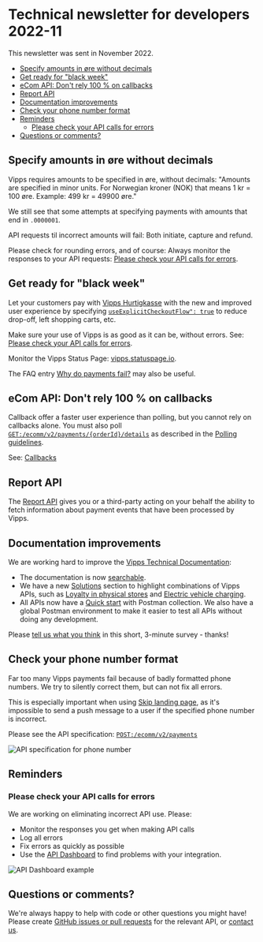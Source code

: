 <!-- START_METADATA
---
sidebar_position: 68
title: 2022-11
---
END_METADATA -->

# Technical newsletter for developers 2022-11

This newsletter was sent in November 2022.

<!-- START_TOC -->

* [Specify amounts in øre without decimals](#specify-amounts-in-øre-without-decimals)
* [Get ready for "black week"](#get-ready-for-black-week)
* [eCom API: Don't rely 100 % on callbacks](#ecom-api-dont-rely-100--on-callbacks)
* [Report API](#report-api)
* [Documentation improvements](#documentation-improvements)
* [Check your phone number format](#check-your-phone-number-format)
* [Reminders](#reminders)
  * [Please check your API calls for errors](#please-check-your-api-calls-for-errors)
* [Questions or comments?](#questions-or-comments)

<!-- END_TOC -->

## Specify amounts in øre without decimals

Vipps requires amounts to be specified in øre, without decimals:
"Amounts are specified in minor units.
For Norwegian kroner (NOK) that means 1 kr = 100 øre. Example: 499 kr = 49900 øre."

We still see that some attempts at specifying payments with amounts that
end in `.0000001`.

API requests til incorrect amounts will fail: Both initiate, capture and refund.

Please check for rounding errors, and of course: Always monitor the responses
to your API requests:
[Please check your API calls for errors](#please-check-your-api-calls-for-errors).

## Get ready for "black week"

Let your customers pay with
[Vipps Hurtigkasse](https://vippsas.github.io/vipps-developer-docs/docs/APIs/ecom-api/vipps-ecom-api#express-checkout-payments)
with the new and improved user experience by specifying
[`useExplicitCheckoutFlow": true`](https://vippsas.github.io/vipps-developer-docs/docs/APIs/ecom-api/vipps-ecom-api#how-to-specify-the-old-or-new-express-checkout-flow)
to reduce drop-off, left shopping carts, etc.

Make sure your use of Vipps is as good as it can be, without errors.
See: [Please check your API calls for errors](#please-check-your-api-calls-for-errors).

Monitor the Vipps Status Page:
[vipps.statuspage.io]( https://vipps.statuspage.io/).

The FAQ entry
[Why do payments fail?](../faqs/common-problems-faq.md#why-do-payments-fail)
may also be useful.

## eCom API: Don't rely 100 % on callbacks

Callback offer a faster user experience than polling, but you
cannot rely on callbacks alone. You must also poll
[`GET:/ecomm/v2/payments/{orderId}/details`](https://vippsas.github.io/vipps-developer-docs/api/ecom#tag/Vipps-eCom-API/operation/getPaymentDetailsUsingGET)
as described in the
[Polling guidelines](../common-topics/polling-guidelines.md).

See:
[Callbacks](https://vippsas.github.io/vipps-developer-docs/docs/APIs/ecom-api/vipps-ecom-api#callbacks)

## Report API

The
[Report API](https://vippsas.github.io/vipps-developer-docs/docs/APIs/report-api)
gives you or a third-party acting on your behalf the ability to
fetch information about payment events that have been processed by Vipps.

## Documentation improvements

We are working hard to improve the
[Vipps Technical Documentation](https://vippsas.github.io/vipps-developer-docs/):

* The documentation is now
  [searchable](https://vippsas.github.io/vipps-developer-docs/search/).
* We have a new
  [Solutions](https://vippsas.github.io/vipps-developer-docs/docs/vipps-solutions/)
  section to highlight combinations of Vipps APIs, such as
  [Loyalty in physical stores](https://vippsas.github.io/vipps-developer-docs/docs/vipps-solutions/loyalty-in-pos/)
  and
  [Electric vehicle charging](https://vippsas.github.io/vipps-developer-docs/docs/vipps-solutions/ev-charging/).
* All APIs now have a
  [Quick start](../quick-start-guides.md)
  with Postman collection. We also have a global Postman environment to make it
  easier to test all APIs without doing any development.

Please
[tell us what you think](https://forms.office.com/pages/responsepage.aspx?id=XcJbgGSO1k6NJDiDyQaMWuRWudsvYRxEorAi1xx_iqJUQzg4QzExTVhHM1UzMDIwM1lINkpaNTdWUC4u)
in this short, 3-minute survey - thanks!

## Check your phone number format

Far too many Vipps payments fail because of badly formatted phone numbers.
We try to silently correct them, but can not fix all errors.

This is especially important when using
[Skip landing page](../common-topics/vipps-landing-page.md#skip-landing-page),
as it's impossible to send a push message to a user if the specified phone number is incorrect.

Please see the API specification:
[`POST:/ecomm/v2/payments`](https://vippsas.github.io/vipps-developer-docs/api/ecom#tag/Vipps-eCom-API/operation/initiatePaymentV3UsingPOST)

![API specification for phone number](images/2022-11-phone-number.png)

## Reminders

### Please check your API calls for errors

We are working on eliminating incorrect API use. Please:

* Monitor the responses you get when making API calls
* Log all errors
* Fix errors as quickly as possible
* Use the
  [API Dashboard](../developer-resources/api-dashboard.md)
  to find problems with your integration.

![API Dashboard example](images/2021-02-api-dashboard-example.png)

## Questions or comments?

We're always happy to help with code or other questions you might have!
Please create [GitHub issues or pull requests](https://github.com/vippsas)
for the relevant API,
or [contact us](https://vippsas.github.io/vipps-developer-docs/docs/vipps-developers/contact).
